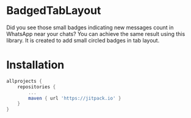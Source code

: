 # BadgedTabLayout
Did you see those small badges indicating new messages count in WhatsApp near your chats? 
You can achieve the same result using this library. It is created to add small circled badges in tab layout.

# Installation
```groovy
allprojects {
	repositories {
		...
		maven { url 'https://jitpack.io' }
	}
}
```
